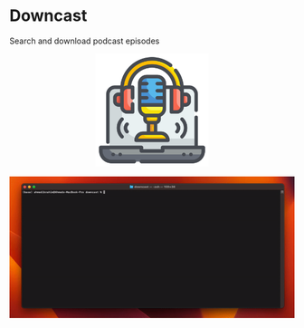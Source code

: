 # Downcast

Search and download podcast episodes

<p align="center">
    <img src="./podcast.png" title="Downcast" width="200"/>
</p>

<p align="center">
    <img src="./demo.gif" title="Downcast Demo" />
</p>

